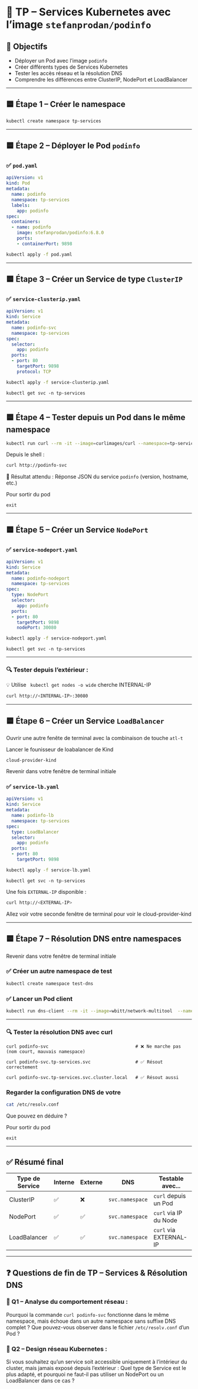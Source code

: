 # 🧪 TP – Services Kubernetes avec l’image `stefanprodan/podinfo`

## 🎯 Objectifs

- Déployer un Pod avec l’image `podinfo`
- Créer différents types de Services Kubernetes
- Tester les accès réseau et la résolution DNS
- Comprendre les différences entre ClusterIP, NodePort et LoadBalancer

---

## 🟦 Étape 1 – Créer le namespace

```bash
kubectl create namespace tp-services
```

---

## 🟦 Étape 2 – Déployer le Pod `podinfo`

### ✅ `pod.yaml`
```yaml
apiVersion: v1
kind: Pod
metadata:
  name: podinfo
  namespace: tp-services
  labels:
    app: podinfo
spec:
  containers:
  - name: podinfo
    image: stefanprodan/podinfo:6.8.0
    ports:
    - containerPort: 9898
```

```bash
kubectl apply -f pod.yaml
```

---

## 🟦 Étape 3 – Créer un Service de type `ClusterIP`

### ✅ `service-clusterip.yaml`
```yaml
apiVersion: v1
kind: Service
metadata:
  name: podinfo-svc
  namespace: tp-services
spec:
  selector:
    app: podinfo
  ports:
  - port: 80
    targetPort: 9898
    protocol: TCP
```

```bash
kubectl apply -f service-clusterip.yaml
```
```
kubectl get svc -n tp-services
```

---

## 🟦 Étape 4 – Tester depuis un Pod dans le même namespace

```bash
kubectl run curl --rm -it --image=curlimages/curl --namespace=tp-services -- sh
```

Depuis le shell :
```bash
curl http://podinfo-svc
```




📌 Résultat attendu :
Réponse JSON du service `podinfo` (version, hostname, etc.)

Pour sortir du pod
```
exit
```

---

## 🟦 Étape 5 – Créer un Service `NodePort`

### ✅ `service-nodeport.yaml`
```yaml
apiVersion: v1
kind: Service
metadata:
  name: podinfo-nodeport
  namespace: tp-services
spec:
  type: NodePort
  selector:
    app: podinfo
  ports:
  - port: 80
    targetPort: 9898
    nodePort: 30080
```

```bash
kubectl apply -f service-nodeport.yaml
```
```
kubectl get svc -n tp-services
```

---

### 🔍 Tester depuis l’extérieur :


💡 Utilise ` kubectl get nodes -o wide` cherche INTERNAL-IP 

```bash
curl http://<INTERNAL-IP>:30080
```



---

## 🟦 Étape 6 – Créer un Service `LoadBalancer` 

Ouvrir une autre fenête de terminal avec la combinaison de touche `atl-t`

Lancer le founisseur de loabalancer de Kind

```
cloud-provider-kind
```


Revenir dans votre fenêtre de terminal initiale

### ✅ `service-lb.yaml`
```yaml
apiVersion: v1
kind: Service
metadata:
  name: podinfo-lb
  namespace: tp-services
spec:
  type: LoadBalancer
  selector:
    app: podinfo
  ports:
  - port: 80
    targetPort: 9898
```

```bash
kubectl apply -f service-lb.yaml
```
```
kubectl get svc -n tp-services
```

Une fois `EXTERNAL-IP` disponible :
```bash
curl http://<EXTERNAL-IP>
```

Allez voir votre seconde fenêtre de terminal pour voir le cloud-provider-kind

---

## 🟦 Étape 7 – Résolution DNS entre namespaces

Revenir dans votre fenêtre de terminal initiale

### ✅ Créer un autre namespace de test

```bash
kubectl create namespace test-dns
```

### ✅ Lancer un Pod client

```bash
kubectl run dns-client --rm -it --image=wbitt/network-multitool  --namespace=test-dns -- /bin/bash
```

---

### 🔍 Tester la résolution DNS  avec curl

```
curl podinfo-svc                                 # ❌ Ne marche pas (nom court, mauvais namespace)
```

```
curl podinfo-svc.tp-services.svc                 # ✅ Résout correctement
```

```
curl podinfo-svc.tp-services.svc.cluster.local   # ✅ Résout aussi
```


### Regarder la configuration DNS de votre 

```bash
cat /etc/resolv.conf
```



Que pouvez en déduire ?

Pour sortir du pod
```
exit
```

---

## ✅ Résumé final

| Type de Service | Interne | Externe | DNS                      | Testable avec...           |
|------------------|---------|---------|---------------------------|-----------------------------|
| ClusterIP        | ✅       | ❌       | `svc.namespace`           | `curl` depuis un Pod        |
| NodePort         | ✅       | ✅       | `svc.namespace`           | `curl` via IP du Node       |
| LoadBalancer     | ✅       | ✅       | `svc.namespace`           | `curl` via EXTERNAL-IP      |

---

## ❓ Questions de fin de TP – Services & Résolution DNS
### 🧠 Q1 – Analyse du comportement réseau :

Pourquoi la commande `curl podinfo-svc` fonctionne dans le même namespace, mais échoue dans un autre namespace sans suffixe DNS complet ?
Que pouvez-vous observer dans le fichier `/etc/resolv.conf` d’un Pod ?

### 💬 Q2 – Design réseau Kubernetes :

Si vous souhaitez qu’un service soit accessible uniquement à l’intérieur du cluster, mais jamais exposé depuis l’extérieur :
Quel type de Service est le plus adapté, et pourquoi ne faut-il pas utiliser un NodePort ou un LoadBalancer dans ce cas ?





